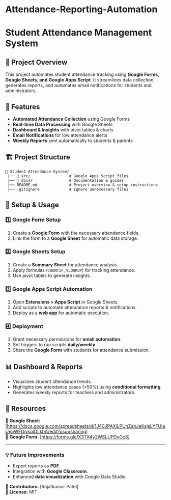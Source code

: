 # Attendance-Reporting-Automation
# Student Attendance Management System

## 📌 Project Overview
This project automates student attendance tracking using **Google Forms, Google Sheets, and Google Apps Script**. It streamlines data collection, generates reports, and automates email notifications for students and administrators.

## 🎯 Features
- **Automated Attendance Collection** using Google Forms
- **Real-time Data Processing** with Google Sheets
- **Dashboard & Insights** with pivot tables & charts
- **Email Notifications** for low attendance alerts
- **Weekly Reports** sent automatically to students & parents

## 🏗️ Project Structure
```
📂 Student-Attendance-System/
 ├── 📂 src/                 # Google Apps Script files
 ├── 📂 docs/                # Documentation & guides
 ├── README.md              # Project overview & setup instructions
 ├── .gitignore             # Ignore unnecessary files
```

## 🚀 Setup & Usage
### 1️⃣ Google Form Setup
1. Create a **Google Form** with the necessary attendance fields.
2. Link the form to a **Google Sheet** for automatic data storage.

### 2️⃣ Google Sheets Setup
1. Create a **Summary Sheet** for attendance analysis.
2. Apply formulas (`COUNTIF`, `VLOOKUP`) for tracking attendance.
3. Use pivot tables to generate insights.

### 3️⃣ Google Apps Script Automation
1. Open **Extensions > Apps Script** in Google Sheets.
2. Add scripts to automate attendance reports & notifications.
3. Deploy as a **web app** for automatic execution.

### 4️⃣ Deployment
1. Grant necessary permissions for **email automation**.
2. Set triggers to run scripts **daily/weekly**.
3. Share the **Google Form** with students for attendance submission.

## 📊 Dashboard & Reports
- Visualizes student attendance trends.
- Highlights low attendance cases (<50%) using **conditional formatting**.
- Generates weekly reports for teachers and administrators.

## 📎 Resources
🔗 **Google Sheet:** [https://docs.google.com/spreadsheets/d/1J40JPAXiLPUhZahJeKsjsLYFUIaUe5WFOjvsolDLkhA/edit?usp=sharing]  
🔗 **Google Form:** [https://forms.gle/X3TX4y2WSLUPDvGc8]  

---
### 💡 Future Improvements
- Export reports as **PDF**.
- Integration with **Google Classroom**.
- Enhanced **data visualization** with Google Data Studio.

📧 **Contributors:** [Rajatkumar Patel]  
💼 **License:** MIT
